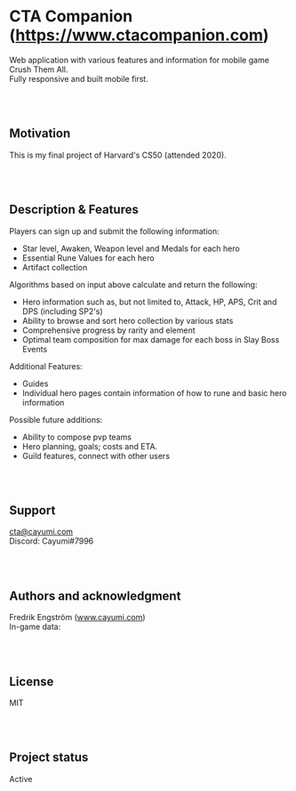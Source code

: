 # CTA Companion (https://www.ctacompanion.com)
Web application with various features and information for mobile game Crush Them All.<br>
Fully responsive and built mobile first.

<br><br>
## Motivation
This is my final project of Harvard's CS50 (attended 2020).

<br><br>
## Description & Features
Players can sign up and submit the following information:
- Star level, Awaken, Weapon level and Medals for each hero
- Essential Rune Values for each hero
- Artifact collection

Algorithms based on input above calculate and return the following:
- Hero information such as, but not limited to, Attack, HP, APS, Crit and DPS (including SP2's)
- Ability to browse and sort hero collection by various stats
- Comprehensive progress by rarity and element
- Optimal team composition for max damage for each boss in Slay Boss Events

Additional Features:
- Guides
- Individual hero pages contain information of how to rune and basic hero information

Possible future additions:
- Ability to compose pvp teams
- Hero planning, goals; costs and ETA.
- Guild features, connect with other users


<br><br>
## Support
cta@cayumi.com<br>
Discord: Cayumi#7996

<br><br>
## Authors and acknowledgment
Fredrik Engström (www.cayumi.com)<br>
In-game data:

<br><br>
## License
MIT

<br><br>
## Project status
Active
